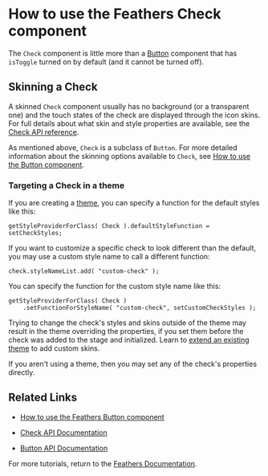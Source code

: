# How to use the Feathers Check component

The `Check` component is little more than a [Button](button.html) component that has `isToggle` turned on by default (and it cannot be turned off).

## Skinning a Check

A skinned `Check` component usually has no background (or a transparent one) and the touch states of the check are displayed through the icon skins. For full details about what skin and style properties are available, see the [Check API reference](http://feathersui.com/documentation/feathers/controls/Check.html).

As mentioned above, `Check` is a subclass of `Button`. For more detailed information about the skinning options available to `Check`, see [How to use the Button component](button.html).

### Targeting a Check in a theme

If you are creating a [theme](themes.html), you can specify a function for the default styles like this:

``` code
getStyleProviderForClass( Check ).defaultStyleFunction = setCheckStyles;
```

If you want to customize a specific check to look different than the default, you may use a custom style name to call a different function:

``` code
check.styleNameList.add( "custom-check" );
```

You can specify the function for the custom style name like this:

``` code
getStyleProviderForClass( Check )
    .setFunctionForStyleName( "custom-check", setCustomCheckStyles );
```

Trying to change the check's styles and skins outside of the theme may result in the theme overriding the properties, if you set them before the check was added to the stage and initialized. Learn to [extend an existing theme](extending-themes.html) to add custom skins.

If you aren't using a theme, then you may set any of the check's properties directly.

## Related Links

-   [How to use the Feathers Button component](button.html)

-   [Check API Documentation](http://feathersui.com/documentation/feathers/controls/Check.html)

-   [Button API Documentation](http://feathersui.com/documentation/feathers/controls/Button.html)

For more tutorials, return to the [Feathers Documentation](index.html).


